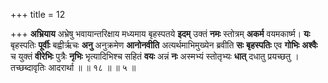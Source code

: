 +++
title = 12

+++
**अभ्रियाय** अभ्रेषु भवायान्तरिक्षाय मध्यमाय बृहस्पतये **इदम्** उक्तं **नमः** स्तोत्रम् **अकर्म** वयमकार्ष्म। **यः** बृहस्पतिः **पूर्वीः** बह्वीर्ऋचः **अनु** अनुक्रमेण **आनोनवीति** अत्यर्थमाभिमुख्येन ब्रवीति **सः** **बृहस्पतिः** एव **गोभिः** **अश्वैः** च युक्तं **वीरेभिः** पुत्रैः **नृभिः** भृत्यादिभिश्च सहितं **वयः** अन्नं **नः** अस्मभ्यं स्तोतृभ्यः **धात्** दधातु प्रयच्छतु । तच्छब्दावृतिः आदरार्था  ॥ ॥ १८ ॥ ॥ ५ ॥